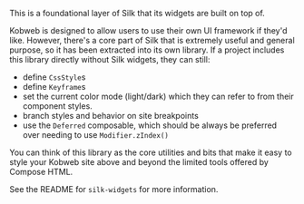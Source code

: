 This is a foundational layer of Silk that its widgets are built on top of.

Kobweb is designed to allow users to use their own UI framework if they'd like. However, there's a core part of Silk
that is extremely useful and general purpose, so it has been extracted into its own library. If a project includes this
library directly without Silk widgets, they can still:

* define `CssStyle`s
* define `Keyframe`s
* set the current color mode (light/dark) which they can refer to from their component styles.
* branch styles and behavior on site breakpoints
* use the `Deferred` composable, which should be always be preferred over needing to use `Modifier.zIndex()`

You can think of this library as the core utilities and bits that make it easy to style your Kobweb site above and
beyond the limited tools offered by Compose HTML.

See the README for `silk-widgets` for more information.
